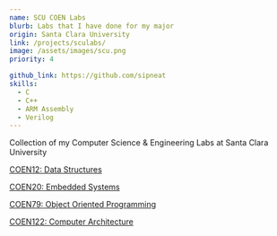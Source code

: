 ```yaml
---
name: SCU COEN Labs
blurb: Labs that I have done for my major
origin: Santa Clara University
link: /projects/sculabs/
image: /assets/images/scu.png
priority: 4

github_link: https://github.com/sipneat
skills: 
  - C
  - C++
  - ARM Assembly
  - Verilog
---
```


Collection of my Computer Science & Engineering Labs at Santa Clara University

[COEN12: Data Structures](https://github.com/sipneat)

[COEN20: Embedded Systems](https://github.com/sipneat)

[COEN79: Object Oriented Programming](https://github.com/sipneat)

[COEN122: Computer Architecture](https://github.com/sipneat)